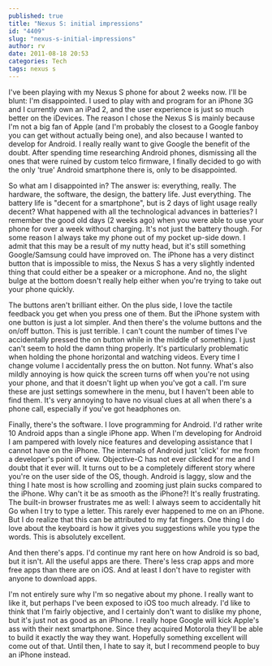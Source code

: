 ```yaml
---
published: true
title: "Nexus S: initial impressions"
id: "4409"
slug: "nexus-s-initial-impressions"
author: rv
date: 2011-08-18 20:53
categories: Tech
tags: nexus s
---
```

I've been playing with my Nexus S phone for about 2 weeks now. I'll be blunt: I'm disappointed. I used to play with and program for an iPhone 3G and I currently own an iPad 2, and the user experience is just so much better on the iDevices. The reason I chose the Nexus S is mainly because I'm not a big fan of Apple (and I'm probably the closest to a Google fanboy you can get without actually being one), and also because I wanted to develop for Android. I really really want to give Google the benefit of the doubt. After spending time researching Android phones, dismissing all the ones that were ruined by custom telco firmware, I finally decided to go with the only 'true' Android smartphone there is, only to be disappointed.

So what am I disappointed in? The answer is: everything, really. The hardware, the software, the design, the battery life. Just everything. The battery life is "decent for a smartphone", but is 2 days of light usage really decent? What happened with all the technological advances in batteries? I remember the good old days (2 weeks ago) when you were able to use your phone for over a week without charging. It's not just the battery though. For some reason I always take my phone out of my pocket up-side down. I admit that this may be a result of my nutty head, but it's still something Google/Samsung could have improved on. The iPhone has a very distinct button that is impossible to miss, the Nexus S has a very slightly indented thing that could either be a speaker or a microphone. And no, the slight bulge at the bottom doesn't really help either when you're trying to take out your phone quickly.

The buttons aren't brilliant either. On the plus side, I love the tactile feedback you get when you press one of them. But the iPhone system with one button is just a lot simpler. And then there's the volume buttons and the on/off button. This is just terrible. I can't count the number of times I've accidentally pressed the on button while in the middle of something. I just can't seem to hold the damn thing properly. It's particularly problematic when holding the phone horizontal and watching videos. Every time I change volume I accidentally press the on button. Not funny. What's also mildly annoying is how quick the screen turns off when you're not using your phone, and that it doesn't light up when you've got a call. I'm sure these are just settings somewhere in the menu, but I haven't been able to find them. It's very annoying to have no visual clues at all when there's a phone call, especially if you've got headphones on.

Finally, there's the software. I love programming for Android. I'd rather write 10 Android apps than a single iPhone app. When I'm developing for Android I am pampered with lovely nice features and developing assistance that I cannot have on the iPhone. The internals of Android just 'click' for me from a developer's point of view. Objective-C has not ever clicked for me and I doubt that it ever will. It turns out to be a completely different story where you're on the user side of the OS, though. Android is laggy, slow and the thing I hate most is how scrolling and zooming just plain sucks compared to the iPhone. Why can't it be as smooth as the iPhone?! It's really frustrating. The built-in browser frustrates me as well: I always seem to accidentally hit Go when I try to type a letter. This rarely ever happened to me on an iPhone. But I do realize that this can be attributed to my fat fingers. One thing I do love about the keyboard is how it gives you suggestions while you type the words. This is absolutely excellent.

And then there's apps. I'd continue my rant here on how Android is so bad, but it isn't. All the useful apps are there. There's less crap apps and more free apps than there are on iOS. And at least I don't have to register with anyone to download apps.

I'm not entirely sure why I'm so negative about my phone. I really want to like it, but perhaps I've been exposed to iOS too much already. I'd like to think that I'm fairly objective, and I certainly don't want to dislike my phone, but it's just not as good as an iPhone. I really hope Google will kick Apple's ass with their next smartphone. Since they acquired Motorola they'll be able to build it exactly the way they want. Hopefully something excellent will come out of that. Until then, I hate to say it, but I recommend people to buy an iPhone instead.